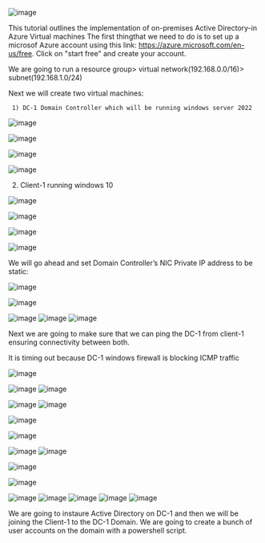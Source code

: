 
![image](https://github.com/uwinelly/On-premises-Active-Directory-/assets/129979322/66036fa5-7730-431a-9b83-98be01cb6b51)


This tutorial outlines the implementation of on-premises Active Directory-in Azure Virtual machines
The first thingthat we need to do is to set up a microsof Azure account using this link: https://azure.microsoft.com/en-us/free.
Click on "start free" and create your account.

We are going to run a resource group> virtual network(192.168.0.0/16)> subnet(192.168.1.0/24)

Next we will create two virtual machines:

     1) DC-1 Domain Controller which will be running windows server 2022
     
   
     

![image](https://github.com/uwinelly/On-premises-Active-Directory-/assets/129979322/ebd22b3a-5615-4079-98ef-9f65e116288b)


![image](https://github.com/uwinelly/On-premises-Active-Directory-/assets/129979322/b5386f45-084b-4ac9-b260-d8f15adc0ee7)



![image](https://github.com/uwinelly/On-premises-Active-Directory-/assets/129979322/26225fcc-5ae1-4922-ad13-845c573b2250)

![image](https://github.com/uwinelly/On-premises-Active-Directory-/assets/129979322/a427c3b4-3654-4d7e-9a28-97ab55f4f102)


  2) Client-1 running windows 10

![image](https://github.com/uwinelly/On-premises-Active-Directory-/assets/129979322/ab5c71cf-1531-40fe-8bf0-9a0aa1b79660)

![image](https://github.com/uwinelly/On-premises-Active-Directory-/assets/129979322/790447b9-4a5d-45cd-9181-a86d361c29f9)

![image](https://github.com/uwinelly/On-premises-Active-Directory-/assets/129979322/56931096-d017-4f11-838b-6261a1bcb24c)

![image](https://github.com/uwinelly/On-premises-Active-Directory-/assets/129979322/238473f8-12b9-4f43-a161-74035511878d)



We will go ahead and set Domain Controller’s NIC Private IP address to be static:

![image](https://github.com/uwinelly/On-premises-Active-Directory-/assets/129979322/294987d6-f1f1-495b-bb9d-e52956a03d06)

![image](https://github.com/uwinelly/On-premises-Active-Directory-/assets/129979322/82423108-34a2-4ad2-b55f-a0dc52efa658)

![image](https://github.com/uwinelly/On-premises-Active-Directory-/assets/129979322/094e753d-56bf-4cf8-af9c-04fdb9737cb0)
![image](https://github.com/uwinelly/On-premises-Active-Directory-/assets/129979322/fae131c3-a8c4-46df-812d-0ed899b9e9e6)
![image](https://github.com/uwinelly/On-premises-Active-Directory-/assets/129979322/5a7f7ff4-8de1-4c70-91d7-341ef891ca44)





Next we are going to make sure that we can ping the DC-1 from client-1 ensuring connectivity between both.

It is timing out because DC-1 windows firewall is blocking ICMP traffic

![image](https://github.com/uwinelly/On-premises-Active-Directory-/assets/129979322/481b4afc-ef56-4333-adb9-6159189df067)

![image](https://github.com/uwinelly/On-premises-Active-Directory-/assets/129979322/83cc3387-0a9a-40a7-b514-d8247d2290a6)
![image](https://github.com/uwinelly/On-premises-Active-Directory-/assets/129979322/2ccdb9a7-a6a1-47af-950f-ae6cbd1e4122)

![image](https://github.com/uwinelly/On-premises-Active-Directory-/assets/129979322/df1f85c2-fd35-495b-8f53-025479742e7c)
![image](https://github.com/uwinelly/On-premises-Active-Directory-/assets/129979322/fda7037b-54c2-4982-a4b1-a2795dd30fc9)

![image](https://github.com/uwinelly/On-premises-Active-Directory-/assets/129979322/e3216640-2ccb-4005-8d47-5af9c343377a)


![image](https://github.com/uwinelly/On-premises-Active-Directory-/assets/129979322/a2007fd5-df4b-4f62-b022-db1ae0b6cfa5)

![image](https://github.com/uwinelly/On-premises-Active-Directory-/assets/129979322/72879a63-5257-49b7-a415-927f12aa57c5)
![image](https://github.com/uwinelly/On-premises-Active-Directory-/assets/129979322/336fceac-ae08-4f19-9fb9-cd74f015b2b9)

![image](https://github.com/uwinelly/On-premises-Active-Directory-/assets/129979322/ad8a74f9-afdd-4ea3-8f1b-003234fe79b0)

![image](https://github.com/uwinelly/On-premises-Active-Directory-/assets/129979322/97af5e01-451f-4133-85df-1176f31b1b9f)

![image](https://github.com/uwinelly/On-premises-Active-Directory-/assets/129979322/b86e4747-7750-44ba-8f12-9dd397762d5c)
![image](https://github.com/uwinelly/On-premises-Active-Directory-/assets/129979322/45e364ec-7d6d-4eb0-8427-675a3ecf5d7c)
![image](https://github.com/uwinelly/On-premises-Active-Directory-/assets/129979322/511f2fe3-67dc-4a9f-aa7f-8f853048a6f2)
![image](https://github.com/uwinelly/On-premises-Active-Directory-/assets/129979322/48709bf0-0dfd-4010-9307-5e104630c6dd)
![image](https://github.com/uwinelly/On-premises-Active-Directory-/assets/129979322/e02ea3ad-ac09-43a5-b94d-320ef5c6ab78)











     
We are going to instaure Active Directory on DC-1 and then we will be joining the Client-1 to the DC-1 Domain.
We are going to create a bunch of user accounts on the domain with a powershell script.
